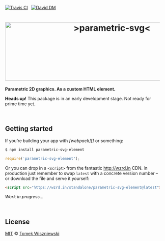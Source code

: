 [![Travis CI](https://img.shields.io/travis/parametric-svg/element/master.svg?style=flat-square)](https://travis-ci.org/parametric-svg/element)
 [![David DM](https://img.shields.io/david/parametric-svg/element.svg?style=flat-square)](http://david-dm.org/parametric-svg/element)




<h1 align="center"                                                       id="/">
  <img
    alt="&gt;parametric-svg&lt;"
    src="https://cdn.rawgit.com/parametric-svg/identity/v1.1.0/logo/html.svg"
    width="680"
    height="190"
  />
</h1>

**Parametric 2D graphics. As a custom HTML element.**

**Heads up!** This package is in an early development stage. Not ready for prime time yet.




<a                                              id="/getting-started"></a>&nbsp;

Getting started
---------------

If you’re building your app with *[webpack][]* or something:

```sh
$ npm install parametric-svg-element
```

```js
require('parametric-svg-element');
```

Or you can drop in a `<script>` from the fantastic http://wzrd.in CDN. In production just remember to swap `latest` with a concrete version number – or download the file and serve it yourself:

```html
<script src="https://wzrd.in/standalone/parametric-svg-element@latest"></script>
```

*Work in progress…*




<a                                                      id="/license"></a>&nbsp;

License
-------

[MIT][] © [Tomek Wiszniewski][]

[MIT]: ./License.md
[Tomek Wiszniewski]: https://github.com/tomekwi
